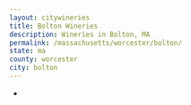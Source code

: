 ```yaml
---
layout: citywineries
title: Bolton Wineries
description: Wineries in Bolton, MA
permalink: /massachusetts/worcester/bolton/
state: ma
county: worcester
city: bolton
---
```

-
